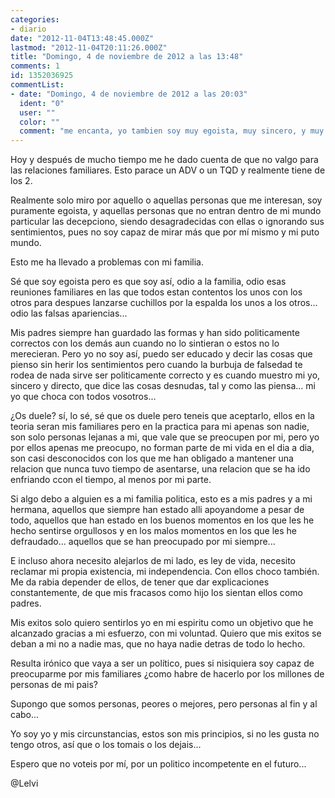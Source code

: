 ```yaml
---
categories:
- diario
date: "2012-11-04T13:48:45.000Z"
lastmod: "2012-11-04T20:11:26.000Z"
title: "Domingo, 4 de noviembre de 2012 a las 13:48"
comments: 1
id: 1352036925
commentList:
- date: "Domingo, 4 de noviembre de 2012 a las 20:03"
  ident: "0"
  user: ""
  color: ""
  comment: "me encanta, yo tambien soy muy egoista, muy sincero, y muy independiente, pero yo ni siquiera trato de integrarme o adaptarme, soy como soy y me encanta que la gente me odie por borde, me encanta la introspección, estar solo conmigo mismo, porque joder,  soy genial, podría ser feliz recorriendome el mundo a solas, es mas, no solo eso, muy posiblemente esa sea la unica forma de conseguir mi verdadera felicidad, pero tambien hay cosas de la sociedad que me gustan, aunque son pocas, y claro, ahora estoy en ese eterno dilema mio, de cada dia, de decidirme entre seguir alejandome de la sociedad, y ser un dios solo para mi, o ir adaptandome y amoldandome, para acabar siendo uno mas, con mi casa, mi coche, mi trabajo.."
---
```


Hoy y después de mucho tiempo me he dado cuenta de que no valgo para las relaciones familiares. Esto parace un ADV o un TQD y realmente tiene de los 2.  
  
Realmente solo miro por aquello o aquellas personas que me interesan, soy puramente egoista, y aquellas personas que no entran dentro de mi mundo particular las decepciono, siendo desagradecidas con ellas o ignorando sus sentimientos, pues no soy capaz de mirar más que por mí mismo y mi puto mundo.  
  
Esto me ha llevado a problemas con mi familia.  
  
Sé que soy egoista pero es que soy así, odio a la familia, odio esas reuniones familiares en las que todos estan contentos los unos con los otros para despues lanzarse cuchillos por la espalda los unos a los otros... odio las falsas apariencias...  
  
Mis padres siempre han guardado las formas y han sido politicamente correctos con los demás aun cuando no lo sintieran o estos no lo merecieran. Pero yo no soy así, puedo ser educado y decir las cosas que pienso sin herir los sentimientos pero cuando la burbuja de falsedad te rodea de nada sirve ser politicamente correcto y es cuando muestro mi yo, sincero y directo, que dice las cosas desnudas, tal y como las piensa... mi yo que choca con todos vosotros...  
  
¿Os duele? sí, lo sé, sé que os duele pero teneis que aceptarlo, ellos en la teoria seran mis familiares pero en la practica para mi apenas son nadie, son solo personas lejanas a mi, que vale que se preocupen por mi, pero yo por ellos apenas me preocupo, no forman parte de mi vida en el dia a dia, son casi desconocidos con los que me han obligado a mantener una relacion que nunca tuvo tiempo de asentarse, una relacion que se ha ido enfriando ccon el tiempo, al menos por mi parte.  
  
Si algo debo a alguien es a mi familia politica, esto es a mis padres y a mi hermana, aquellos que siempre han estado alli apoyandome a pesar de todo, aquellos que han estado en los buenos momentos en los que les he hecho sentirse orgullosos y en los malos momentos en los que les he defraudado... aquellos que se han preocupado por mi siempre...  
  
E incluso ahora necesito alejarlos de mi lado, es ley de vida, necesito reclamar mi propia existencia, mi independencia. Con ellos choco también. Me da rabia depender de ellos, de tener que dar explicaciones constantemente, de que mis fracasos como hijo los sientan ellos como padres.  
  
Mis exitos solo quiero sentirlos yo en mi espiritu como un objetivo que he alcanzado gracias a mi esfuerzo, con mi voluntad. Quiero que mis exitos se deban a mi no a nadie mas, que no haya nadie detras de todo lo hecho.  
  
Resulta irónico que vaya a ser un político, pues si nisiquiera soy capaz de preocuparme por mis familiares ¿como habre de hacerlo por los millones de personas de mi pais?  
  
Supongo que somos personas, peores o mejores, pero personas al fin y al cabo...   
  
Yo soy yo y mis circunstancias, estos son mis principios, si no les gusta no tengo otros, así que o los tomais o los dejais...  
  
Espero que no voteis por mí, por un politico incompetente en el futuro...  
  
@Lelvi
